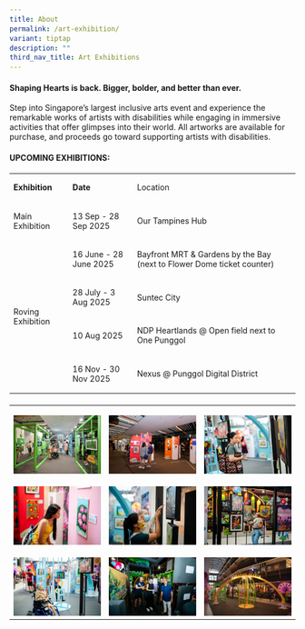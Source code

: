 ```yaml
---
title: About
permalink: /art-exhibition/
variant: tiptap
description: ""
third_nav_title: Art Exhibitions
---
```

<h4><strong>Shaping Hearts is back. Bigger, bolder, and better than ever.</strong></h4>
<p>Step into Singapore’s largest inclusive arts event and experience the
remarkable works of artists with disabilities while engaging in immersive
activities that offer glimpses into their world. All artworks are available
for purchase, and proceeds go toward supporting artists with disabilities.</p>
<h4><strong>UPCOMING EXHIBITIONS:</strong></h4>
<table style="minWidth: 75px">
<colgroup>
<col>
<col>
<col>
</colgroup>
<tbody>
<tr>
<td rowspan="1" colspan="1">
<p><strong>Exhibition</strong>
</p>
</td>
<td rowspan="1" colspan="1">
<p><strong>Date</strong>
</p>
</td>
<td rowspan="1" colspan="1">
<p>Location</p>
</td>
</tr>
<tr>
<td rowspan="1" colspan="1">
<p>Main Exhibition</p>
</td>
<td rowspan="1" colspan="1">
<p>13 Sep - 28 Sep 2025</p>
</td>
<td rowspan="1" colspan="1">
<p>Our Tampines Hub</p>
</td>
</tr>
<tr>
<td rowspan="4" colspan="1">
<p>Roving Exhibition</p>
</td>
<td rowspan="1" colspan="1">
<p>16 June - 28 June 2025</p>
<p></p>
</td>
<td rowspan="1" colspan="1">
<p>Bayfront MRT &amp; Gardens by the Bay (next to Flower Dome ticket counter)</p>
</td>
</tr>
<tr>
<td rowspan="1" colspan="1">
<p>28 July - 3 Aug 2025</p>
</td>
<td rowspan="1" colspan="1">
<p>Suntec City</p>
</td>
</tr>
<tr>
<td rowspan="1" colspan="1">
<p>10 Aug 2025</p>
</td>
<td rowspan="1" colspan="1">
<p>NDP Heartlands @ Open field next to One Punggol</p>
</td>
</tr>
<tr>
<td rowspan="1" colspan="1">
<p>16 Nov - 30 Nov 2025</p>
</td>
<td rowspan="1" colspan="1">
<p>Nexus @ Punggol Digital District</p>
</td>
</tr>
</tbody>
</table>
<h4></h4>
<table style="minWidth: 75px">
<colgroup>
<col>
<col>
<col>
</colgroup>
<tbody>
<tr>
<th rowspan="1" colspan="1">
<p></p>
<div class="isomer-image-wrapper">
<img style="width: 100%" height="auto" width="100%" alt="" src="/images/AE1.jpg">
</div>
</th>
<th rowspan="1" colspan="1">
<p></p>
<div class="isomer-image-wrapper">
<img style="width: 100%" height="auto" width="100%" alt="" src="/images/AE2.jpg">
</div>
</th>
<th rowspan="1" colspan="1">
<p></p>
<div class="isomer-image-wrapper">
<img style="width: 100%" height="auto" width="100%" alt="" src="/images/AE3.jpg">
</div>
</th>
</tr>
<tr>
<td rowspan="1" colspan="1">
<p></p>
<div class="isomer-image-wrapper">
<img style="width: 100%" height="auto" width="100%" alt="" src="/images/AE4.jpg">
</div>
</td>
<td rowspan="1" colspan="1">
<p></p>
<div class="isomer-image-wrapper">
<img style="width: 100%" height="auto" width="100%" alt="" src="/images/AE5.jpg">
</div>
</td>
<td rowspan="1" colspan="1">
<p></p>
<div class="isomer-image-wrapper">
<img style="width: 100%" height="auto" width="100%" alt="" src="/images/AE6.jpg">
</div>
</td>
</tr>
<tr>
<td rowspan="1" colspan="1">
<p></p>
<div class="isomer-image-wrapper">
<img style="width: 100%" height="auto" width="100%" alt="" src="/images/AE7.jpg">
</div>
</td>
<td rowspan="1" colspan="1">
<p></p>
<div class="isomer-image-wrapper">
<img style="width: 100%" height="auto" width="100%" alt="" src="/images/AE8.jpg">
</div>
</td>
<td rowspan="1" colspan="1">
<p></p>
<div class="isomer-image-wrapper">
<img style="width: 100%" height="auto" width="100%" alt="" src="/images/AE9.jpg">
</div>
</td>
</tr>
</tbody>
</table>
<p></p>